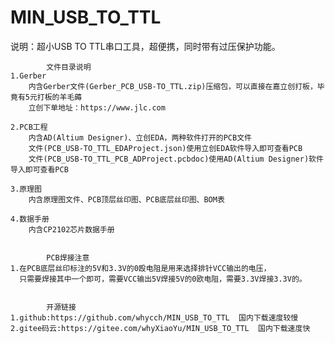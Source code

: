 # MIN_USB_TO_TTL
说明：超小USB TO TTL串口工具，超便携，同时带有过压保护功能。

			文件目录说明
	1.Gerber
		内含Gerber文件(Gerber_PCB_USB-TO_TTL.zip)压缩包，可以直接在嘉立创打板，毕竟有5元打板的羊毛薅
		立创下单地址：https://www.jlc.com
	
	2.PCB工程
		内含AD(Altium Designer)、立创EDA，两种软件打开的PCB文件
		文件(PCB_USB-TO_TTL_EDAProject.json)使用立创EDA软件导入即可查看PCB
		文件(PCB_USB-TO_TTL_PCB_ADProject.pcbdoc)使用AD(Altium Designer)软件导入即可查看PCB
		
	3.原理图
		内含原理图文件、PCB顶层丝印图、PCB底层丝印图、BOM表
	
	4.数据手册
		内含CP2102芯片数据手册
		
		
			PCB焊接注意
	1.在PCB底层丝印标注的5V和3.3V的0殴电阻是用来选择排针VCC输出的电压，
	  只需要焊接其中一个即可，需要VCC输出5V焊接5V的0欧电阻，需要3.3V焊接3.3V的。
	
	
			开源链接
	1.github:https://github.com/whycch/MIN_USB_TO_TTL  国内下载速度较慢
	2.gitee码云:https://gitee.com/whyXiaoYu/MIN_USB_TO_TTL  国内下载速度快
	
	
